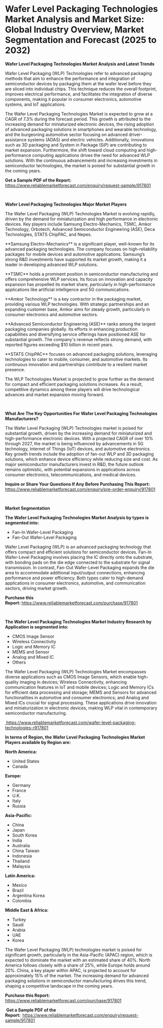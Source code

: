 <p><h1>Wafer Level Packaging Technologies Market Analysis and Market Size: Global Industry Overview, Market Segmentation and Forecast (2025 to 2032)</h1></p><p><strong>Wafer Level Packaging Technologies Market Analysis and Latest Trends</strong></p>
<p><p>Wafer Level Packaging (WLP) Technologies refer to advanced packaging methods that aim to enhance the performance and integration of semiconductor devices by packaging them at the wafer level before they are sliced into individual chips. This technique reduces the overall footprint, improves electrical performance, and facilitates the integration of diverse components, making it popular in consumer electronics, automotive systems, and IoT applications.</p><p>The Wafer Level Packaging Technologies Market is expected to grow at a CAGR of 7.3% during the forecast period. This growth is attributed to the increasing demand for miniaturized electronic devices, the rising adoption of advanced packaging solutions in smartphones and wearable technology, and the burgeoning automotive sector focusing on advanced driver-assistance systems (ADAS) and electric vehicles. Additionally, innovations such as 3D packaging and System in Package (SiP) are contributing to market expansion. Furthermore, the shift toward cloud computing and high-performance computing applications drives the need for advanced WLP solutions. With the continuous advancements and increasing investments in semiconductor technologies, the market is poised for substantial growth in the coming years.</p></p>
<p><strong>Get a Sample PDF of the Report:&nbsp;</strong> <a href="https://www.reliablemarketforecast.com/enquiry/request-sample/917801?utm_campaign=2450&utm_medium=2&utm_source=Github&utm_content=ia&utm_term=18042025&utm_id=wafer-level-packaging-technologies">https://www.reliablemarketforecast.com/enquiry/request-sample/917801</a></p>
<p>&nbsp;</p>
<p><strong>Wafer Level Packaging Technologies Major Market Players</strong></p>
<p><p>The Wafer Level Packaging (WLP) Technologies Market is evolving rapidly, driven by the demand for miniaturization and high performance in electronic devices. Key players include Samsung Electro-Mechanics, TSMC, Amkor Technology, Orbotech, Advanced Semiconductor Engineering (ASE), Deca Technologies, STATS ChipPAC, and Nepes.</p><p>**Samsung Electro-Mechanics** is a significant player, well-known for its advanced packaging technologies. The company focuses on high-reliability packages for mobile devices and automotive applications. Samsung’s strong R&D investments have supported its market growth, making it a leader in developing advanced WLP solutions.</p><p>**TSMC** holds a prominent position in semiconductor manufacturing and offers comprehensive WLP services. Its focus on innovation and capacity expansion has propelled its market share, particularly in high-performance applications like artificial intelligence and 5G communications.</p><p>**Amkor Technology** is a key contractor in the packaging market, providing various WLP technologies. With strategic partnerships and an expanding customer base, Amkor aims for steady growth, particularly in consumer electronics and automotive sectors.</p><p>**Advanced Semiconductor Engineering (ASE)** ranks among the largest packaging companies globally. Its efforts in enhancing production capabilities and diversifying service offerings have positioned ASE for substantial growth. The company's revenue reflects strong demand, with reported figures exceeding $10 billion in recent years.</p><p>**STATS ChipPAC** focuses on advanced packaging solutions, leveraging technologies to cater to mobile, consumer, and automotive markets. Its continuous innovation and partnerships contribute to a resilient market presence.</p><p>The WLP Technologies Market is projected to grow further as the demand for compact and efficient packaging solutions increases. As a result, competitive dynamics among these players will drive technological advances and market expansion moving forward.</p></p>
<p>&nbsp;</p>
<p><strong>What Are The Key Opportunities For Wafer Level Packaging Technologies Manufacturers?</strong></p>
<p><p>The Wafer Level Packaging (WLP) Technologies market is poised for substantial growth, driven by the increasing demand for miniaturized and high-performance electronic devices. With a projected CAGR of over 10% through 2027, the market is being influenced by advancements in 5G technology, Internet of Things (IoT) devices, and automotive electronics. Key growth trends include the adoption of fan-out WLP and 3D packaging solutions, which enhance device efficiency while reducing size and cost. As major semiconductor manufacturers invest in R&D, the future outlook remains optimistic, with potential expansions in applications across consumer electronics, telecommunications, and medical devices.</p></p>
<p><strong>Inquire or Share Your Questions If Any Before Purchasing This Report:</strong> <a href="https://www.reliablemarketforecast.com/enquiry/pre-order-enquiry/917801?utm_campaign=2450&utm_medium=2&utm_source=Github&utm_content=ia&utm_term=18042025&utm_id=wafer-level-packaging-technologies">https://www.reliablemarketforecast.com/enquiry/pre-order-enquiry/917801</a></p>
<p>&nbsp;</p>
<p><strong>Market Segmentation</strong></p>
<p><strong>The Wafer Level Packaging Technologies Market Analysis by types is segmented into:</strong></p>
<p><ul><li>Fan-In Wafer-Level Packaging</li><li>Fan-Out Wafer-Level Packaging</li></ul></p>
<p><p>Wafer Level Packaging (WLP) is an advanced packaging technology that offers compact and efficient solutions for semiconductor devices. Fan-In Wafer-Level Packaging involves placing the IC directly onto the substrate, with bonding pads on the die edge connected to the substrate for signal transmission. In contrast, Fan-Out Wafer-Level Packaging expands the die area to accommodate additional input/output connections, enhancing performance and power efficiency. Both types cater to high-demand applications in consumer electronics, automotive, and communication sectors, driving market growth.</p></p>
<p><strong>Purchase this Report:&nbsp;</strong><a href="https://www.reliablemarketforecast.com/purchase/917801?utm_campaign=2450&utm_medium=2&utm_source=Github&utm_content=ia&utm_term=18042025&utm_id=wafer-level-packaging-technologies">https://www.reliablemarketforecast.com/purchase/917801</a></p>
<p>&nbsp;</p>
<p><strong>The Wafer Level Packaging Technologies Market Industry Research by Application is segmented into:</strong></p>
<p><ul><li>CMOS Image Sensor</li><li>Wireless Connectivity</li><li>Logic and Memory IC</li><li>MEMS and Sensor</li><li>Analog and Mixed IC</li><li>Others</li></ul></p>
<p><p>The Wafer Level Packaging (WLP) Technologies Market encompasses diverse applications such as CMOS Image Sensors, which enable high-quality imaging in devices; Wireless Connectivity, enhancing communication features in IoT and mobile devices; Logic and Memory ICs for efficient data processing and storage; MEMS and Sensors for advanced functionalities in automotive and consumer electronics; and Analog and Mixed ICs crucial for signal processing. These applications drive innovation and miniaturization in electronic devices, making WLP vital in contemporary semiconductor manufacturing.</p></p>
<p><a href="https://www.reliablemarketforecast.com/wafer-level-packaging-technologies-r917801?utm_campaign=2450&utm_medium=2&utm_source=Github&utm_content=ia&utm_term=18042025&utm_id=wafer-level-packaging-technologies">&nbsp;https://www.reliablemarketforecast.com/wafer-level-packaging-technologies-r917801</a></p>
<p><strong>In terms of Region, the Wafer Level Packaging Technologies Market Players available by Region are:</strong></p>
<p>
    <p> <strong> North America: </strong>
        <ul>
            <li>United States</li>
            <li>Canada</li>
        </ul>
        </p> 
    <p> <strong> Europe: </strong>
        <ul>
            <li>Germany</li>
            <li>France</li>
            <li>U.K.</li>
            <li>Italy</li>
            <li>Russia</li>
        </ul>
        </p> 
    <p> <strong> Asia-Pacific: </strong>
        <ul>
            <li>China</li>
            <li>Japan</li>
            <li>South Korea</li>
            <li>India</li>
            <li>Australia</li>
            <li>China Taiwan</li>
            <li>Indonesia</li>
            <li>Thailand</li>
            <li>Malaysia</li>
        </ul>
        </p> 
    <p> <strong> Latin America: </strong>
        <ul>
            <li>Mexico</li>
            <li>Brazil</li>
            <li>Argentina Korea</li>
            <li>Colombia</li>
        </ul>
        </p> 
    <p> <strong> Middle East & Africa: </strong>
        <ul>
            <li>Turkey</li>
            <li>Saudi</li>
            <li>Arabia</li>
            <li>UAE</li>
            <li>Korea</li>
        </ul>
    </p>
    </p>
<p><p>The Wafer Level Packaging (WLP) technologies market is poised for significant growth, particularly in the Asia-Pacific (APAC) region, which is expected to dominate the market with an estimated share of 40%. North America follows closely with a share of 25%, while Europe holds around 20%. China, a key player within APAC, is projected to account for approximately 15% of the market. The increasing demand for advanced packaging solutions in semiconductor manufacturing drives this trend, shaping a competitive landscape in the coming years.</p></p>
<p><strong>Purchase this Report: </strong><a href="https://www.reliablemarketforecast.com/purchase/917801?utm_campaign=2450&utm_medium=2&utm_source=Github&utm_content=ia&utm_term=18042025&utm_id=wafer-level-packaging-technologies">https://www.reliablemarketforecast.com/purchase/917801</a></p>
<p>&nbsp;<strong>Get a Sample PDF of the Report:&nbsp;&nbsp;</strong><a href="https://www.reliablemarketforecast.com/enquiry/request-sample/917801?utm_campaign=2450&utm_medium=2&utm_source=Github&utm_content=ia&utm_term=18042025&utm_id=wafer-level-packaging-technologies">https://www.reliablemarketforecast.com/enquiry/request-sample/917801</a></p>
<p><strong></strong></p>
<p><p></p><p></p><p></p></p>